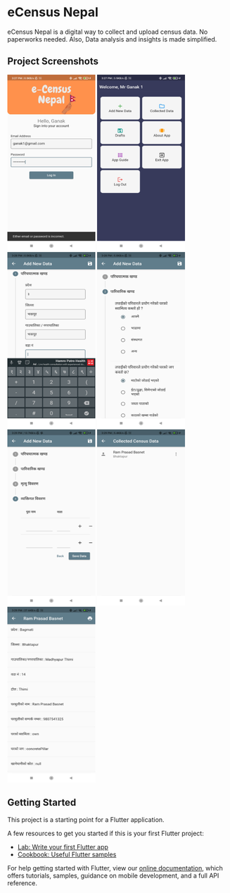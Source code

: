 # eCensus Nepal
eCensus Nepal is a digital way to collect and upload census data. No paperworks needed. Also, Data analysis and insights is made simplified.

## Project Screenshots
<img src="./screenshots/login_page.jpg" width="200" height="400" alt="Login Page"> <img src="./screenshots/dashboard_page.jpg" width="200" height="400" alt="Dashboard Page"> <img src="./screenshots/add_data_1.jpg" width="200" height="400" alt="Add Census Data Page"> <img src="./screenshots/add_data_2.jpg" width="200" height="400" alt="Add Data Page"><img src="./screenshots/add_data_3.jpg" width="200" height="400" alt="Add Data Page"> <img src="./screenshots/saved_data.jpg" width="200" height="400" alt="Saved Data Page"> <img src="./screenshots/saved_data_detail.jpg" width="200" height="400" alt="Saved Data Detail Page">

## Getting Started
This project is a starting point for a Flutter application.

A few resources to get you started if this is your first Flutter project:

- [Lab: Write your first Flutter app](https://flutter.dev/docs/get-started/codelab)
- [Cookbook: Useful Flutter samples](https://flutter.dev/docs/cookbook)

For help getting started with Flutter, view our
[online documentation](https://flutter.dev/docs), which offers tutorials,
samples, guidance on mobile development, and a full API reference.
